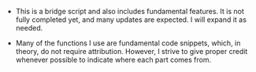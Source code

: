 - This is a bridge script and also includes fundamental features. It is not fully completed yet, and many updates are expected. I will expand it as needed.

- Many of the functions I use are fundamental code snippets, which, in theory, do not require attribution. However, I strive to give proper credit whenever possible to indicate where each part comes from.
